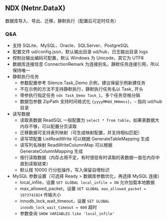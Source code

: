 ## NDX (Netnr.DataX)
数据库导入、导出、迁移，静默执行（配置后可定时任务）

### Q&A
- 支持 SQLite、MySQL、Oracle、SQLServer、PostgreSQL
- 配置文件 ud/config.json，默认输出目录 ud/hub，日志输出目录 logs
- 控制台输出编码可配置，默认 Windows 为 Unicode，其它为 UTF8
- 数据库连接信息 ConnectionRemark 为连接别名，静默任务连接引用，所以保持唯一
- 静默执行任务  
  - 参数配置参考 Silence.Task_Demo 示例，建议保留示例新建任务
  - 不在示例的方法不支持静默执行，静默执行任务名以 Task_ 开头
  - 带参执行指定任务 `ndx Task_Demo Task_1`，多个任务空格分隔
  - 数据包参数 ZipPath 支持时间格式化 `{yyyyMMdd_HHmmss}`，`~` 指向 ud/hub 目录
- 读写数据
  - 读取表数据 ReadSQL 一般配置为 `select * from table`，如果表数据大内存不够，可以配置分页读取
  - 迁移数据可支持表列映射（可生成映射配置，并支持相似匹配）
  - 读写项配置 ListReadWrite 可以根据 GenerateTableMapping 生成
  - 读写列名映射 ReadWriteColumnMap 可以根据 GenerateColumnMapping 生成
  - 按行读取数据（内存占用不定，有时很低有时读取的表数据一直在内存中直到读取结束）
  - 默认按 10000 行分批操作，写入保留自增标识
- MySQL 参数设置（可选择 Ready > 数据库参数优化，再选择 MySQL 连接）
  - local_infile，设置 `SET GLOBAL local_infile = ON` 允许加载本地数据
  - max_allowed_packet，设置 `SET GLOBAL max_allowed_packet = 1073741824` 传输大小
  - innodb_lock_wait_timeout，设置 `SET GLOBAL innodb_lock_wait_timeout = 600` 超时
  - 参数查询 `SHOW VARIABLES like 'local_infile'`
